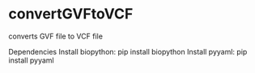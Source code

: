 # convertGVFtoVCF
converts GVF file to VCF file

Dependencies
Install biopython:
pip install biopython
Install pyyaml:
pip install pyyaml